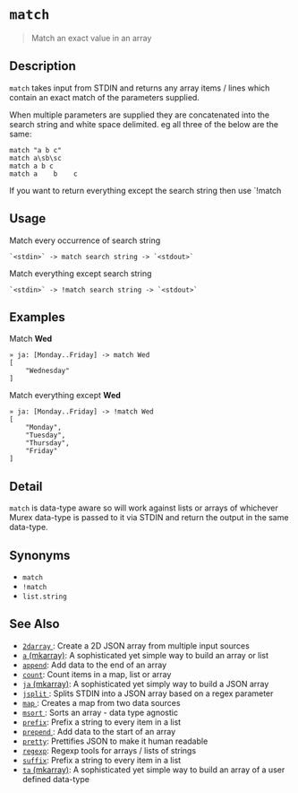 # `match`

> Match an exact value in an array

## Description

`match` takes input from STDIN and returns any array items / lines which
contain an exact match of the parameters supplied.

When multiple parameters are supplied they are concatenated into the search
string and white space delimited. eg all three of the below are the same:

    match "a b c"
    match a\sb\sc
    match a b c
    match a    b    c

If you want to return everything except the search string then use `!match

## Usage

Match every occurrence of search string

    `<stdin>` -> match search string -> `<stdout>`

Match everything except search string

    `<stdin>` -> !match search string -> `<stdout>`

## Examples

Match **Wed**

    » ja: [Monday..Friday] -> match Wed
    [
        "Wednesday"
    ]

Match everything except **Wed**

    » ja: [Monday..Friday] -> !match Wed
    [
        "Monday",
        "Tuesday",
        "Thursday",
        "Friday"
    ]

## Detail

`match` is data-type aware so will work against lists or arrays of whichever
Murex data-type is passed to it via STDIN and return the output in the
same data-type.

## Synonyms

- `match`
- `!match`
- `list.string`

## See Also

- [`2darray` ](./2darray.md):
  Create a 2D JSON array from multiple input sources
- [`a` (mkarray)](./a.md):
  A sophisticated yet simple way to build an array or list
- [`append`](./append.md):
  Add data to the end of an array
- [`count`](./count.md):
  Count items in a map, list or array
- [`ja` (mkarray)](./ja.md):
  A sophisticated yet simply way to build a JSON array
- [`jsplit` ](./jsplit.md):
  Splits STDIN into a JSON array based on a regex parameter
- [`map` ](./map.md):
  Creates a map from two data sources
- [`msort` ](./msort.md):
  Sorts an array - data type agnostic
- [`prefix`](./prefix.md):
  Prefix a string to every item in a list
- [`prepend` ](./prepend.md):
  Add data to the start of an array
- [`pretty`](./pretty.md):
  Prettifies JSON to make it human readable
- [`regexp`](./regexp.md):
  Regexp tools for arrays / lists of strings
- [`suffix`](./suffix.md):
  Prefix a string to every item in a list
- [`ta` (mkarray)](./ta.md):
  A sophisticated yet simple way to build an array of a user defined data-type
